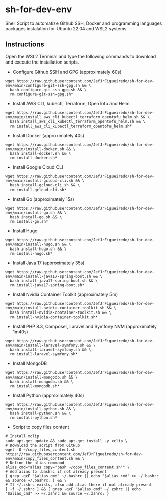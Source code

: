 # sh-for-dev-env

Shell Script to automatize Github SSH, Docker and programming languages packages instalation for Ubuntu 22.04 and WSL2 systems.

## Instructions
Open the WSL2 Terminal and type the following commands to download and execute the installation scripts.
- Configure Github SSH and GPG (approximately 60s)
~~~shell
wget https://raw.githubusercontent.com/JefJrFigueiredo/sh-for-dev-env/main/configure-git-ssh-gpg.sh && \
  bash configure-git-ssh-gpg.sh && \
  rm configure-git-ssh-gpg.sh*
~~~
- Install AWS CLI, kubectl, Terraform, OpenTofu and Helm
~~~shell
wget https://raw.githubusercontent.com/JefJrFigueiredo/sh-for-dev-env/main/install_aws_cli_kubectl_terraform_opentofu_helm.sh && \
  bash install_aws_cli_kubectl_terraform_opentofu_helm.sh && \
  rm install_aws_cli_kubectl_terraform_opentofu_helm.sh*
~~~
- Install Docker (approximately 40s)
~~~shell
wget https://raw.githubusercontent.com/JefJrFigueiredo/sh-for-dev-env/main/install-docker.sh && \
  bash install-docker.sh && \
  rm install-docker.sh*
~~~
- Install Google Cloud CLI
~~~shell
wget https://raw.githubusercontent.com/JefJrFigueiredo/sh-for-dev-env/main/install-gcloud-cli.sh && \
  bash install-gcloud-cli.sh && \
  rm install-gcloud-cli.sh*
~~~
- Install Go (approximately 15s)
~~~shell
wget https://raw.githubusercontent.com/JefJrFigueiredo/sh-for-dev-env/main/install-go.sh && \
  bash install-go.sh && \
  rm install-go.sh*
~~~
- Install Hugo
~~~shell
wget https://raw.githubusercontent.com/JefJrFigueiredo/sh-for-dev-env/main/install-hugo.sh && \
  bash install-hugo.sh && \
  rm install-hugo.sh*
~~~
- Install Java 17 (approximately 35s)
~~~shell
wget https://raw.githubusercontent.com/JefJrFigueiredo/sh-for-dev-env/main/install-java17-spring-boot.sh && \
  bash install-java17-spring-boot.sh && \
  rm install-java17-spring-boot.sh*
~~~
- Install Nvidia Container Toolkit (approximately 5m)
~~~shell
wget https://raw.githubusercontent.com/JefJrFigueiredo/sh-for-dev-env/main/install-nvidia-container-toolkit.sh && \
  bash install-nvidia-container-toolkit.sh && \
  rm install-nvidia-container-toolkit.sh*
~~~
- Install PHP 8.3, Composer, Laravel and Symfony NVM (approximately 1m40s)
~~~shell
wget https://raw.githubusercontent.com/JefJrFigueiredo/sh-for-dev-env/main/install-laravel-symfony.sh && \
  bash install-laravel-symfony.sh && \
  rm install-laravel-symfony.sh*
~~~
- Install MongoDB
~~~shell
wget https://raw.githubusercontent.com/JefJrFigueiredo/sh-for-dev-env/main/install-mongodb.sh && \
  bash install-mongodb.sh && \
  rm install-mongodb.sh*
~~~
- Install Python (approximately 40s)
~~~shell
wget https://raw.githubusercontent.com/JefJrFigueiredo/sh-for-dev-env/main/install-python.sh && \
  bash install-python.sh && \
  rm install-python.sh*
~~~
- Script to copy files content
~~~shell
# Install xclip
sudo apt-get update && sudo apt-get install -y xclip \
# Download the script from GitHub
wget -O ~/copy_files_content.sh https://raw.githubusercontent.com/JefJrFigueiredo/sh-for-dev-env/main/copy_files_content.sh && \
# Define the alias command
alias_cmd="alias copy='bash ~/copy_files_content.sh'" \
# Add alias to .bashrc if not already present
{ grep -qxF "$alias_cmd" ~/.bashrc || echo "$alias_cmd" >> ~/.bashrc && source ~/.bashrc; } && \
# If ~/.zshrc exists, also add alias there if not already present
[ -f ~/.zshrc ] && { grep -qxF "$alias_cmd" ~/.zshrc || echo "$alias_cmd" >> ~/.zshrc && source ~/.zshrc; }
~~~
